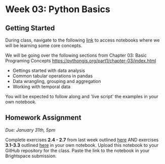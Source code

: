 # Week 03: Python Basics
## Getting Started
During class, navigate to the following [link](http://geospatial-data-analytics.briannapagan.com/hub/user-redirect/git-pull?repo=https%3A%2F%2Fgithub.com%2Fbriannapagan%2Fgeospatial-data-analytics-spring-2023&branch=main&urlpath=lab%2Ftree%2Fgeospatial-data-analytics-spring-2023%2Fweek-03) to access notebooks where we will be learning some core concepts.

We will be going over the following sections from Chapter 03: Basic Programing Concepts https://pythongis.org/part1/chapter-03/index.html 

- Gettings started with data analysis
- Common tabular operations in pandas
- Data wrangling, grouping and aggregation
- Working with temporal data

You will be expected to follow along and 'live script' the examples in your own notebook. 

## Homework Assignment
*Due: January 31th, 5pm*

Complete exercises **2.4 - 2.7** from last week outlined [here](https://github.com/briannapagan/geospatial-data-analytics-spring-2023/blob/main/week-02/week-02-homework-exercises.ipynb) AND exercises **3.1-3.3** outlined [here](https://github.com/briannapagan/geospatial-data-analytics-spring-2023/blob/main/week-03/week-03-homework-exercises.ipynb) in your own notebook. Upload this notebook to your GitHub repository for the class. Paste the link to the notebook in your Brightspace submission. 
